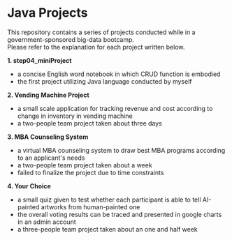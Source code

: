 # Java Projects

This repository contains a series of projects conducted while in a government-sponsored big-data bootcamp.  
Please refer to the explanation for each project written below.



**1. step04_miniProject**
  - a concise English word notebook in which CRUD function is embodied
  - the first project utilizing Java language conducted by myself 


**2. Vending Machine Project**
  - a small scale application for tracking revenue and cost according to change in inventory in vending machine
  - a two-people team project taken about three days 
 
 
**3. MBA Counseling System**
  - a virtual MBA counseling system to draw best MBA programs according to an applicant's needs
  - a two-people team project taken about a week
  - failed to finalize the project due to time constraints
 
 
**4. Your Choice**
  - a small quiz given to test whether each participant is able to tell AI-painted artworks from human-painted one
  - the overall voting results can be traced and presented in google charts in an admin account
  - a three-people team project taken about an one and half week
  
  
